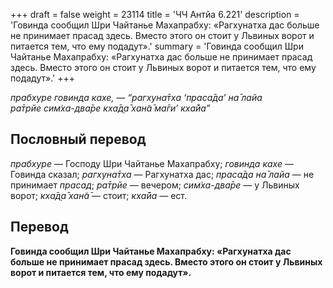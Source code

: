 +++
draft = false
weight = 23114
title = 'ЧЧ Антйа 6.221'
description = 'Говинда сообщил Шри Чайтанье Махапрабху: «Рагхунатха дас больше не принимает прасад здесь. Вместо этого он стоит у Львиных ворот и питается тем, что ему подадут».'
summary = 'Говинда сообщил Шри Чайтанье Махапрабху: «Рагхунатха дас больше не принимает прасад здесь. Вместо этого он стоит у Львиных ворот и питается тем, что ему подадут».'
+++

_прабхуре говинда кахе, — “рагхуна̄тха ‘праса̄да’ на̄ лайа  
ра̄трйе сим̇ха-два̄ре кха̄д̣а̄ хан̃а̄ ма̄ги’ кха̄йа”_

## Пословный перевод

_прабхуре_ — Господу Шри Чайтанье Махапрабху; _говинда_ _кахе_ — Говинда сказал; _рагхуна̄тха_ — Рагхунатха дас; _праса̄да_ _на̄_ _лайа_ — не принимает _прасад_; _ра̄трйе_ — вечером; _сим̇ха_\-_два̄ре_ — у Львиных ворот; _кха̄д̣а̄_ _хан̃а̄_ — стоит; _кха̄йа_ — ест.

## Перевод

**Говинда сообщил Шри Чайтанье Махапрабху: «Рагхунатха дас больше не принимает прасад здесь. Вместо этого он стоит у Львиных ворот и питается тем, что ему подадут».**
